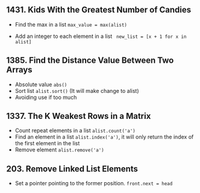 ## 1431. Kids With the Greatest Number of Candies
- Find the max in a list
`max_value = max(alist)`

- Add an integer to each element in a list
` new_list = [x + 1 for x in alist]`

## 1385. Find the Distance Value Between Two Arrays
- Absolute value `abs()`
- Sort list `alist.sort()` (It will make change to alist)
- Avoiding use if too much

## 1337. The K Weakest Rows in a Matrix
- Count repeat elements in a list
`alist.count('a')`
- Find an element in a list
`alist.index('a')`, it will only return the index of the first element in the list
- Remove element `alist.remove('a')`

## 203. Remove Linked List Elements
- Set a pointer pointing to the former position. `front.next = head`

